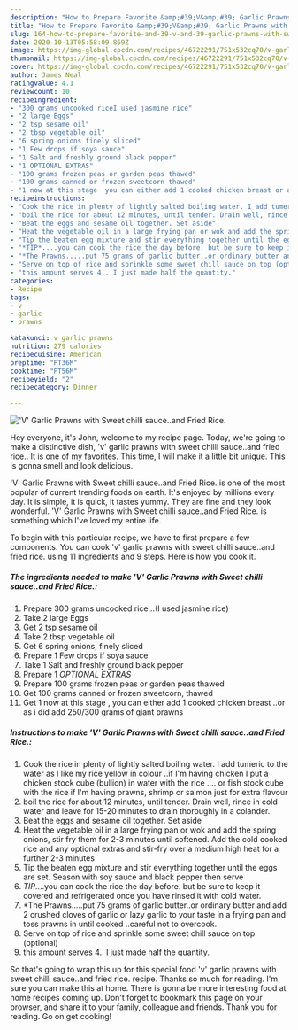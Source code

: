 ```yaml
---
description: "How to Prepare Favorite &amp;#39;V&amp;#39; Garlic Prawns with Sweet chilli sauce..and Fried Rice."
title: "How to Prepare Favorite &amp;#39;V&amp;#39; Garlic Prawns with Sweet chilli sauce..and Fried Rice."
slug: 164-how-to-prepare-favorite-and-39-v-and-39-garlic-prawns-with-sweet-chilli-sauceand-fried-rice
date: 2020-10-13T05:58:09.869Z
image: https://img-global.cpcdn.com/recipes/46722291/751x532cq70/v-garlic-prawns-with-sweet-chilli-sauceand-fried-rice-recipe-main-photo.jpg
thumbnail: https://img-global.cpcdn.com/recipes/46722291/751x532cq70/v-garlic-prawns-with-sweet-chilli-sauceand-fried-rice-recipe-main-photo.jpg
cover: https://img-global.cpcdn.com/recipes/46722291/751x532cq70/v-garlic-prawns-with-sweet-chilli-sauceand-fried-rice-recipe-main-photo.jpg
author: James Neal
ratingvalue: 4.1
reviewcount: 10
recipeingredient:
- "300 grams uncooked riceI used jasmine rice"
- "2 large Eggs"
- "2 tsp sesame oil"
- "2 tbsp vegetable oil"
- "6 spring onions finely sliced"
- "1 Few drops if soya sauce"
- "1 Salt and freshly ground black pepper"
- "1 OPTIONAL EXTRAS"
- "100 grams frozen peas or garden peas thawed"
- "100 grams canned or frozen sweetcorn thawed"
- "1 now at this stage  you can either add 1 cooked chicken breast or as i did add 250300 grams of giant prawns"
recipeinstructions:
- "Cook the rice in plenty of lightly salted boiling water. I add tumeric to the water as I like my rice yellow in colour ..if I&#39;m having chicken I put a chicken stock cube (bullion) in water with the rice .... or fish stock cube with the rice if I&#39;m having prawns, shrimp or salmon just for extra flavour"
- "boil the rice for about 12 minutes, until tender. Drain well, rince in cold water and leave for 15-20 minutes to drain thoroughly in a colander."
- "Beat the eggs and sesame oil together. Set aside"
- "Heat the vegetable oil in a large frying pan or wok and add the spring onions, stir fry them for 2-3 minutes until softened. Add the cold cooked rice and any optional extras and stir-fry over a medium high heat for a further 2-3 minutes"
- "Tip the beaten egg mixture and stir everything together until the eggs are set. Season with soy sauce and black pepper then serve"
- "*TIP*....you can cook the rice the day before. but be sure to keep it covered and refrigerated once you have rinsed it with cold water."
- "*The Prawns.....put 75 grams of garlic butter..or ordinary butter and add 2 crushed cloves of garlic or lazy garlic to your taste in a frying pan and toss prawns in until cooked ..careful not to overcook."
- "Serve on top of rice and sprinkle some sweet chill sauce on top (optional)"
- "this amount serves 4.. I just made half the quantity."
categories:
- Recipe
tags:
- v
- garlic
- prawns

katakunci: v garlic prawns 
nutrition: 279 calories
recipecuisine: American
preptime: "PT36M"
cooktime: "PT56M"
recipeyield: "2"
recipecategory: Dinner

---
```



![&#39;V&#39; Garlic Prawns with Sweet chilli sauce..and Fried Rice.](https://img-global.cpcdn.com/recipes/46722291/751x532cq70/v-garlic-prawns-with-sweet-chilli-sauceand-fried-rice-recipe-main-photo.jpg)

Hey everyone, it's John, welcome to my recipe page. Today, we're going to make a distinctive dish, &#39;v&#39; garlic prawns with sweet chilli sauce..and fried rice.. It is one of my favorites. This time, I will make it a little bit unique. This is gonna smell and look delicious.

&#39;V&#39; Garlic Prawns with Sweet chilli sauce..and Fried Rice. is one of the most popular of current trending foods on earth. It's enjoyed by millions every day. It is simple, it is quick, it tastes yummy. They are fine and they look wonderful. &#39;V&#39; Garlic Prawns with Sweet chilli sauce..and Fried Rice. is something which I've loved my entire life.




To begin with this particular recipe, we have to first prepare a few components. You can cook &#39;v&#39; garlic prawns with sweet chilli sauce..and fried rice. using 11 ingredients and 9 steps. Here is how you cook it.

<!--inarticleads1-->

##### The ingredients needed to make &#39;V&#39; Garlic Prawns with Sweet chilli sauce..and Fried Rice.:

1. Prepare 300 grams uncooked rice...(I used jasmine rice)
1. Take 2 large Eggs
1. Get 2 tsp sesame oil
1. Take 2 tbsp vegetable oil
1. Get 6 spring onions, finely sliced
1. Prepare 1 Few drops if soya sauce
1. Take 1 Salt and freshly ground black pepper
1. Prepare 1 *OPTIONAL EXTRAS*
1. Prepare 100 grams frozen peas or garden peas thawed
1. Get 100 grams canned or frozen sweetcorn, thawed
1. Get 1 now at this stage , you can either add 1 cooked chicken breast ..or as i did add 250/300 grams of giant prawns




<!--inarticleads2-->

##### Instructions to make &#39;V&#39; Garlic Prawns with Sweet chilli sauce..and Fried Rice.:

1. Cook the rice in plenty of lightly salted boiling water. I add tumeric to the water as I like my rice yellow in colour ..if I&#39;m having chicken I put a chicken stock cube (bullion) in water with the rice .... or fish stock cube with the rice if I&#39;m having prawns, shrimp or salmon just for extra flavour
1. boil the rice for about 12 minutes, until tender. Drain well, rince in cold water and leave for 15-20 minutes to drain thoroughly in a colander.
1. Beat the eggs and sesame oil together. Set aside
1. Heat the vegetable oil in a large frying pan or wok and add the spring onions, stir fry them for 2-3 minutes until softened. Add the cold cooked rice and any optional extras and stir-fry over a medium high heat for a further 2-3 minutes
1. Tip the beaten egg mixture and stir everything together until the eggs are set. Season with soy sauce and black pepper then serve
1. *TIP*....you can cook the rice the day before. but be sure to keep it covered and refrigerated once you have rinsed it with cold water.
1. *The Prawns.....put 75 grams of garlic butter..or ordinary butter and add 2 crushed cloves of garlic or lazy garlic to your taste in a frying pan and toss prawns in until cooked ..careful not to overcook.
1. Serve on top of rice and sprinkle some sweet chill sauce on top (optional)
1. this amount serves 4.. I just made half the quantity.




So that's going to wrap this up for this special food &#39;v&#39; garlic prawns with sweet chilli sauce..and fried rice. recipe. Thanks so much for reading. I'm sure you can make this at home. There is gonna be more interesting food at home recipes coming up. Don't forget to bookmark this page on your browser, and share it to your family, colleague and friends. Thank you for reading. Go on get cooking!
